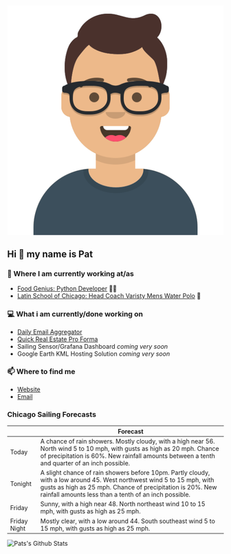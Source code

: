 [![Social banner for p-j-falconer](https://raw.githubusercontent.com/P-J-FALCONER/P-J-FALCONER/master/assets/avataaars.svg)](https://patfalconer.com/)
## Hi :wave: my name is Pat

### 💼 Where I am currently working at/as
- [Food Genius: Python Developer](https://getfoodgenius.com/) 🍔🐍
- [Latin School of Chicago: Head Coach Varisty Mens Water Polo](https://www.latinschool.org/) 🤽


### 💻 What i am currently/done working on
 - [Daily Email Aggregator](https://github.com/P-J-FALCONER/dott_daily_mail)
 - [Quick Real Estate Pro Forma](https://github.com/P-J-FALCONER/henry)
 - Sailing Sensor/Grafana Dashboard *coming very soon*
 - Google Earth KML Hosting Solution *coming very soon*

### 📫 Where to find me
 - [Website](https://patfalconer.com/)
 - [Email](mailto:patrick.j.falconer@gmail.com)


### Chicago Sailing Forecasts
|   | Forecast  |
|---|---|
| Today | A chance of rain showers. Mostly cloudy, with a high near 56. North wind 5 to 10 mph, with gusts as high as 20 mph. Chance of precipitation is 60%. New rainfall amounts between a tenth and quarter of an inch possible. |
| Tonight | A slight chance of rain showers before 10pm. Partly cloudy, with a low around 45. West northwest wind 5 to 15 mph, with gusts as high as 25 mph. Chance of precipitation is 20%. New rainfall amounts less than a tenth of an inch possible. |
| Friday | Sunny, with a high near 48. North northeast wind 10 to 15 mph, with gusts as high as 25 mph. |
| Friday Night | Mostly clear, with a low around 44. South southeast wind 5 to 15 mph, with gusts as high as 25 mph. |

![Pats's Github Stats](https://github-readme-stats.vercel.app/api?username=p-j-falconer&show_icons=true&theme=radical)
